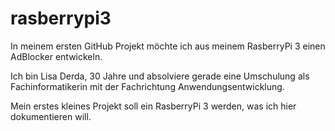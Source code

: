 # rasberrypi3
In meinem ersten GitHub Projekt möchte ich aus meinem RasberryPi 3 einen AdBlocker entwickeln. 

Ich bin Lisa Derda, 30 Jahre und absolviere gerade eine Umschulung als Fachinformatikerin mit der Fachrichtung Anwendungsentwicklung. 

Mein erstes kleines Projekt soll ein RasberryPi 3 werden, was ich hier dokumentieren will. 
